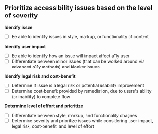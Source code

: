 ## Prioritize accessibility issues based on the level of severity

**Identify issue** 
- [ ] Be able to identify issues in style, markup, or functionality of content

**Identify user impact**
- [ ] Be able to identify how an issue will impact affect a11y user
- [ ] Differentiate between minor issues (that can be worked around via advanced a11y methods) and blocker issues 

**Identify legal risk and cost-benefit**
- [ ] Determine if issue is a legal risk or potential usability improvement
- [ ] Determine cost-benefit provided by remediation, due to users's ability (or inability) to complete flow 

**Determine level of effort and prioritize**
- [ ] Differentiate between style, markup, and functionality chagnes
- [ ] Determine severity and prioritize issues while considering user impact, legal risk, cost-benefit, and level of effort